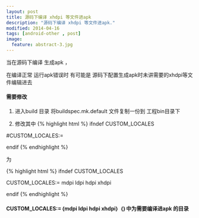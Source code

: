 ```yaml
---
layout: post
title: 源码下编译 xhdpi 等文件进apk
description: "源码下编译 xhdpi 等文件进apk."
modified: 2014-04-16
tags: [android-other , post]
image:
  feature: abstract-3.jpg
---
```


当在源码下编译 生成apk ，
  
在编译正常 运行apk错误时 有可能是 源码下配置生成apk时未讲需要的xhdpi等文件编辑进去
  
#### 需要修改

  1. 进入build 目录 将buildspec.mk.default 文件复制一份到 工程bin目录下
  
  2. 修改其中 
  {% highlight html %}
  ifndef CUSTOM_LOCALES
  
  #CUSTOM_LOCALES:=
  
  endif
  {% endhighlight %}
  
   为
  
  {% highlight html %}
  ifndef CUSTOM_LOCALES
  
  CUSTOM_LOCALES:=
  mdpi ldpi hdpi xhdpi
  
  endif
  {% endhighlight %}

#### CUSTOM_LOCALES:=｛mdpi ldpi hdpi xhdpi｝ ｛｝中为需要编译进apk 的目录





